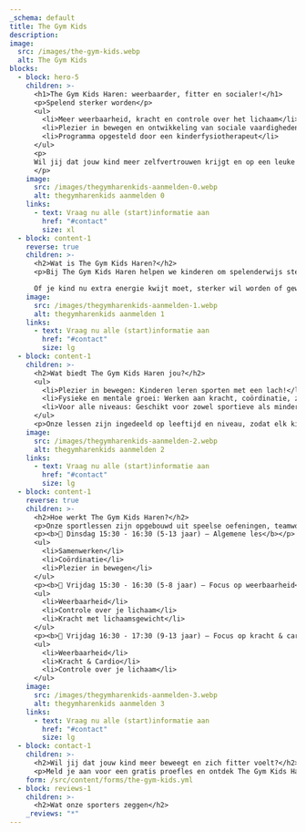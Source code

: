 ```yaml
---
_schema: default
title: The Gym Kids
description:
image:
  src: /images/the-gym-kids.webp
  alt: The Gym Kids
blocks:
  - block: hero-5
    children: >-
      <h1>The Gym Kids Haren: weerbaarder, fitter en socialer!</h1>
      <p>Spelend sterker worden</p>
      <ul>
        <li>Meer weerbaarheid, kracht en controle over het lichaam</li>
        <li>Plezier in bewegen en ontwikkeling van sociale vaardigheden</li>
        <li>Programma opgesteld door een kinderfysiotherapeut</li>
      </ul>
      <p>
      Wil jij dat jouw kind meer zelfvertrouwen krijgt en op een leuke manier fit wordt? Klik op de knop hieronder voor een gratis proefles!</p>
      </p>
    image:
      src: /images/thegymharenkids-aanmelden-0.webp
      alt: thegymharenkids aanmelden 0
    links:
      - text: Vraag nu alle (start)informatie aan
        href: "#contact"
        size: xl
  - block: content-1
    reverse: true
    children: >-
      <h2>Wat is The Gym Kids Haren?</h2>
      <p>Bij The Gym Kids Haren helpen we kinderen om spelenderwijs sterker, fitter en zelfverzekerder te worden. Ons unieke programma, ontwikkeld door een kinderfysiotherapeut, combineert beweging, plezier en sociale ontwikkeling. Kinderen werken aan hun coördinatie, kracht en weerbaarheid, terwijl ze ook leren samenwerken en zelfvertrouwen opbouwen.

      Of je kind nu extra energie kwijt moet, sterker wil worden of gewoon met plezier wil bewegen—The Gym Kids Haren biedt de ideale omgeving voor groei en ontwikkeling. Schrijf je in voor een gratis proefles en ontdek het zelf!</p>
    image:
      src: /images/thegymharenkids-aanmelden-1.webp
      alt: thegymharenkids aanmelden 1
    links:
      - text: Vraag nu alle (start)informatie aan
        href: "#contact"
        size: lg
  - block: content-1
    children: >-
      <h2>Wat biedt The Gym Kids Haren jou?</h2>
      <ul>
        <li>Plezier in bewegen: Kinderen leren sporten met een lach!</li>
        <li>Fysieke en mentale groei: Werken aan kracht, coördinatie, zelfvertrouwen en weerbaarheid</li>
        <li>Voor alle niveaus: Geschikt voor zowel sportieve als minder actieve kinderen.</li>
      </ul>
      <p>Onze lessen zijn ingedeeld op leeftijd en niveau, zodat elk kind zich op zijn eigen tempo kan ontwikkelen.</p>
    image:
      src: /images/thegymharenkids-aanmelden-2.webp
      alt: thegymharenkids aanmelden 2
    links:
      - text: Vraag nu alle (start)informatie aan
        href: "#contact"
        size: lg
  - block: content-1
    reverse: true
    children: >-
      <h2>Hoe werkt The Gym Kids Haren?</h2>
      <p>Onze sportlessen zijn opgebouwd uit speelse oefeningen, teamwork en uitdagende activiteiten. Dit helpt kinderen om sterker, weerbaarder en fitter te worden.</p>
      <p><b>📌 Dinsdag 15:30 - 16:30 (5-13 jaar) – Algemene les</b></p>
      <ul>
        <li>Samenwerken</li>
        <li>Coördinatie</li>
        <li>Plezier in bewegen</li>
      </ul>
      <p><b>📌 Vrijdag 15:30 - 16:30 (5-8 jaar) – Focus op weerbaarheid</b></p>
      <ul>
        <li>Weerbaarheid</li>
        <li>Controle over je lichaam</li>
        <li>Kracht met lichaamsgewicht</li>
      </ul>
      <p><b>📌 Vrijdag 16:30 - 17:30 (9-13 jaar) – Focus op kracht & cardio</b></p>
      <ul>
        <li>Weerbaarheid</li>
        <li>Kracht & Cardio</li>
        <li>Controle over je lichaam</li>
      </ul>
    image:
      src: /images/thegymharenkids-aanmelden-3.webp
      alt: thegymharenkids aanmelden 3
    links:
      - text: Vraag nu alle (start)informatie aan
        href: "#contact"
        size: lg
  - block: contact-1
    children: >-
      <h2>Wil jij dat jouw kind meer beweegt en zich fitter voelt?</h2>
      <p>Meld je aan voor een gratis proefles en ontdek The Gym Kids Haren! Vul het onderstaande formulier in en klik op 'Verzenden'. We nemen (op werkdagen) binnen 24 uur contact met je op.</p>
    form: /src/content/forms/the-gym-kids.yml
  - block: reviews-1
    children: >-
      <h2>Wat onze sporters zeggen</h2>
    _reviews: "*"
---
```

